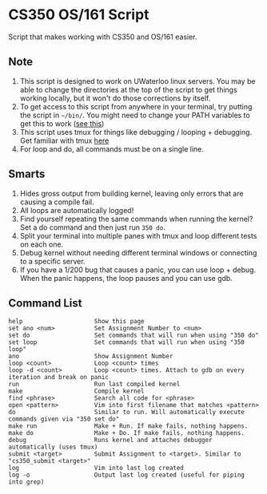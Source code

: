 # CS350 OS/161 Script
Script that makes working with CS350 and OS/161 easier.

## Note
1. This script is designed to work on UWaterloo linux servers. You may be able to change the directories at the top of the script to get things working locally, but it won't do those corrections by itself.
2. To get access to this script from anywhere in your terminal, try putting the script in `~/bin/`. You might need to change your PATH variables to get this to work ([see this](https://askubuntu.com/a/465113))
3. This script uses tmux for things like debugging / looping + debugging. Get familiar with tmux [here](https://hackernoon.com/a-gentle-introduction-to-tmux-8d784c404340)
4. For loop and do, all commands must be on a single line.

## Smarts
1. Hides gross output from building kernel, leaving only errors that are causing a compile fail.
2. All loops are automatically logged!
3. Find yourself repeating the same commands when running the kernel? Set a do command and then just run `350 do`.
4. Split your terminal into multiple panes with tmux and loop different tests on each one.
5. Debug kernel without needing different terminal windows or connecting to a specific server.
6. If you have a 1/200 bug that causes a panic, you can use loop + debug. When the panic happens, the loop pauses and you can use gdb.

## Command List
```
help                    Show this page
set ano <num>           Set Assignment Number to <num>
set do                  Set commands that will run when using "350 do"
set loop                Set commands that will run when using "350 loop"
ano                     Show Assignment Number
loop <count>            Loop <count> times
loop -d <count>         Loop <count> times. Attach to gdb on every iteration and break on panic
run                     Run last compiled kernel
make                    Compile kernel
find <phrase>           Search all code for <phrase>
open <pattern>          Vim into first filename that matches <pattern>
do                      Similar to run. Will automatically execute commands given via "350 set do"
make run                Make + Run. If make fails, nothing happens.
make do                 Make + Do. If make fails, nothing happens.
debug                   Runs kernel and attaches debugger automatically (uses tmux)
submit <target>         Submit Assignment to <target>. Similar to "cs350_submit <target>"
log                     Vim into last log created
log -o                  Output last log created (useful for piping into grep)
```
